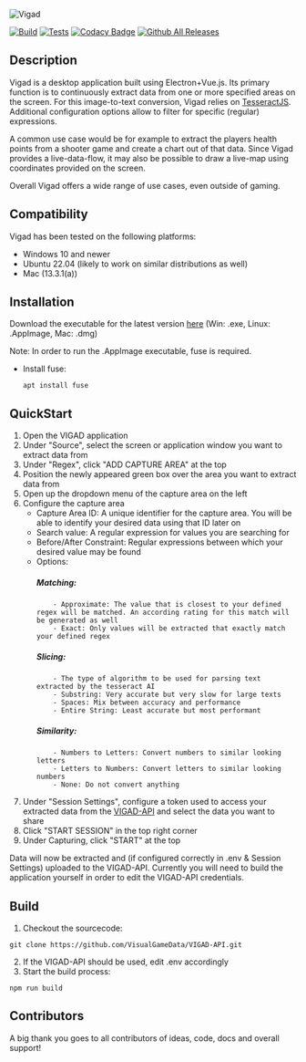 ![Vigad](https://user-images.githubusercontent.com/58397976/209412078-1a7f2dfc-3ce8-4a7c-9ad6-2ca19a4e764d.png)

[![Build](https://github.com/VisualGameData/VIGAD/actions/workflows/publish-build.yml/badge.svg)](https://github.com/VisualGameData/VIGAD/actions/workflows/publish-build.yml)
[![Tests](https://github.com/VisualGameData/VIGAD/actions/workflows/main-test.yml/badge.svg)](https://github.com/VisualGameData/VIGAD/actions/workflows/main-test.yml?branch=main)
[![Codacy Badge](https://app.codacy.com/project/badge/Grade/e0714cc489084a76bfaccea19fa71a06)](https://app.codacy.com/gh/VisualGameData/VIGAD/dashboard?utm_source=gh&utm_medium=referral&utm_content=&utm_campaign=Badge_grade)
[![Github All Releases](https://img.shields.io/github/downloads/VisualGameData/VIGAD/total.svg)]()

## Description

Vigad is a desktop application built using Electron+Vue.js. Its primary function is to continuously extract data from one or more specified areas on the screen. For this image-to-text conversion, Vigad relies on [TesseractJS](https://tesseract.projectnaptha.com/). Additional configuration options allow to filter for specific (regular) expressions.

A common use case would be for example to extract the players health points from a shooter game and create a chart out of that data. Since Vigad provides a live-data-flow, it may also be possible to draw a live-map using coordinates provided on the screen.

Overall Vigad offers a wide range of use cases, even outside of gaming.

## Compatibility

Vigad has been tested on the following platforms:

-   Windows 10 and newer
-   Ubuntu 22.04 (likely to work on similar distributions as well)
-   Mac (13.3.1(a))

## Installation

Download the executable for the latest version [here](https://github.com/VisualGameData/VIGAD/releases/latest/) (Win: .exe, Linux: .AppImage, Mac: .dmg)

Note: In order to run the .AppImage executable, fuse is required.

-   Install fuse:
    ```
    apt install fuse
    ```

## QuickStart

1. Open the VIGAD application
2. Under "Source", select the screen or application window you want to extract data from
3. Under "Regex", click "ADD CAPTURE AREA" at the top
4. Position the newly appeared green box over the area you want to extract data from
5. Open up the dropdown menu of the capture area on the left
6. Configure the capture area
   - Capture Area ID: A unique identifier for the capture area. You will be able to identify your desired data using that ID later on
   - Search value: A regular expression for values you are searching for
   - Before/After Constraint: Regular expressions between which your desired value may be found
   - Options:
       ##### Matching:
             - Approximate: The value that is closest to your defined regex will be matched. An according rating for this match will be generated as well
             - Exact: Only values will be extracted that exactly match your defined regex
       ##### Slicing:
             - The type of algorithm to be used for parsing text extracted by the tesseract AI
             - Substring: Very accurate but very slow for large texts
             - Spaces: Mix between accuracy and performance
             - Entire String: Least accurate but most performant
       ##### Similarity:
             - Numbers to Letters: Convert numbers to similar looking letters
             - Letters to Numbers: Convert letters to similar looking numbers
             - None: Do not convert anything
7. Under "Session Settings", configure a token used to access your extracted data from the [VIGAD-API](https://github.com/VisualGameData/VIGAD-API) and select the data you want to share
8. Click "START SESSION" in the top right corner
9. Under Capturing, click "START" at the top

Data will now be extracted and (if configured correctly in .env & Session Settings) uploaded to the VIGAD-API. Currently you will need to build the application yourself in order to edit the VIGAD-API credentials.

## Build

1. Checkout the sourcecode:
```
git clone https://github.com/VisualGameData/VIGAD-API.git
```
2. If the VIGAD-API should be used, edit .env accordingly
3. Start the build process:
```
npm run build
```

## Contributors

A big thank you goes to all contributors of ideas, code, docs and overall support!
